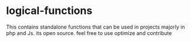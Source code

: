 # logical-functions
This contains standalone functions that can be used in projects majorly in php and Js. its open source. feel free to use optimize and contribute
